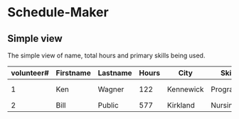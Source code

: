 # Schedule-Maker
<!DOCTYPE html>
<html>
<head>
  <meta name="viewport" content="width=device-width, initial-scale=1">
  <link rel="stylesheet" href="https://maxcdn.bootstrapcdn.com/bootstrap/3.3.7/css/bootstrap.min.css">
  <script src="https://ajax.googleapis.com/ajax/libs/jquery/3.2.1/jquery.min.js"></script>
  <script src="https://maxcdn.bootstrapcdn.com/bootstrap/3.3.7/js/bootstrap.min.js"></script>
</head>
<body>

<div class="container">
  <h2>Simple view</h2>
  <p>The simple view of name, total hours and primary skills being used.</p>                                                                                      
  <div class="table-responsive">          
  <table class="table">
    <thead>
      <tr>
        <th>volunteer#</th>
        <th>Firstname</th>
        <th>Lastname</th>
        <th>Hours</th>
        <th>City</th>
        <th>Skill #1</th>
        <th>Skill #2</th>
        <th>Skill #3</th>
      </tr>
    </thead>
    <tbody>
      <tr>
        <td>1</td>
        <td>Ken</td>
        <td>Wagner</td>
        <td>122</td>
        <td>Kennewick</td>
        <td>Programming</td>
        <td>PC Technician</td>
        <td>Electrian</td>
      </tr>
	   <tr>
        <td>2</td>
        <td>Bill</td>
        <td>Public</td>
        <td>577</td>
        <td>Kirkland</td>
        <td>Nursing</td>
        <td>Accounting</td>
        <td></td>
      </tr>
    </tbody>
  </table>
  </div>
</div>

</body>
</html>
